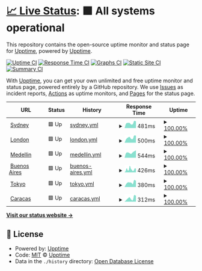 # [📈 Live Status](https://upptime.github.io/upptime): <!--live status--> **🟩 All systems operational**

This repository contains the open-source uptime monitor and status page for [Upptime](https://upptime.js.org), powered by [Upptime](https://github.com/upptime/upptime).

[![Uptime CI](https://github.com/talanta-by-tig/brussels/workflows/Uptime%20CI/badge.svg)](https://github.com/talanta-by-tig/brussels/actions?query=workflow%3A%22Uptime+CI%22)
[![Response Time CI](https://github.com/talanta-by-tig/brussels/workflows/Response%20Time%20CI/badge.svg)](https://github.com/talanta-by-tig/brussels/actions?query=workflow%3A%22Response+Time+CI%22)
[![Graphs CI](https://github.com/talanta-by-tig/brussels/workflows/Graphs%20CI/badge.svg)](https://github.com/talanta-by-tig/brussels/actions?query=workflow%3A%22Graphs+CI%22)
[![Static Site CI](https://github.com/talanta-by-tig/brussels/workflows/Static%20Site%20CI/badge.svg)](https://github.com/talanta-by-tig/brussels/actions?query=workflow%3A%22Static+Site+CI%22)
[![Summary CI](https://github.com/talanta-by-tig/brussels/workflows/Summary%20CI/badge.svg)](https://github.com/talanta-by-tig/brussels/actions?query=workflow%3A%22Summary+CI%22)

With [Upptime](https://upptime.js.org), you can get your own unlimited and free uptime monitor and status page, powered entirely by a GitHub repository. We use [Issues](https://github.com/upptime/upptime/issues) as incident reports, [Actions](https://github.com/talanta-by-tig/brussels/actions) as uptime monitors, and [Pages](https://upptime.github.io/upptime) for the status page.

<!--start: status pages-->
<!-- This summary is generated by Upptime (https://github.com/upptime/upptime) -->
<!-- Do not edit this manually, your changes will be overwritten -->
<!-- prettier-ignore -->
| URL | Status | History | Response Time | Uptime |
| --- | ------ | ------- | ------------- | ------ |
| <img alt="" src="https://icons.duckduckgo.com/ip3/sydney.talanta.com.ico" height="13"> [Sydney](https://sydney.talanta.com/api/health) | 🟩 Up | [sydney.yml](https://github.com/talanta-by-tig/brussels/commits/HEAD/history/sydney.yml) | <details><summary><img alt="Response time graph" src="./graphs/sydney/response-time-week.png" height="20"> 481ms</summary><br><a href="https://status.talanta.com/history/sydney"><img alt="Response time 465" src="https://img.shields.io/endpoint?url=https%3A%2F%2Fraw.githubusercontent.com%2Ftalanta-by-tig%2Fbrussels%2FHEAD%2Fapi%2Fsydney%2Fresponse-time.json"></a><br><a href="https://status.talanta.com/history/sydney"><img alt="24-hour response time 483" src="https://img.shields.io/endpoint?url=https%3A%2F%2Fraw.githubusercontent.com%2Ftalanta-by-tig%2Fbrussels%2FHEAD%2Fapi%2Fsydney%2Fresponse-time-day.json"></a><br><a href="https://status.talanta.com/history/sydney"><img alt="7-day response time 481" src="https://img.shields.io/endpoint?url=https%3A%2F%2Fraw.githubusercontent.com%2Ftalanta-by-tig%2Fbrussels%2FHEAD%2Fapi%2Fsydney%2Fresponse-time-week.json"></a><br><a href="https://status.talanta.com/history/sydney"><img alt="30-day response time 441" src="https://img.shields.io/endpoint?url=https%3A%2F%2Fraw.githubusercontent.com%2Ftalanta-by-tig%2Fbrussels%2FHEAD%2Fapi%2Fsydney%2Fresponse-time-month.json"></a><br><a href="https://status.talanta.com/history/sydney"><img alt="1-year response time 465" src="https://img.shields.io/endpoint?url=https%3A%2F%2Fraw.githubusercontent.com%2Ftalanta-by-tig%2Fbrussels%2FHEAD%2Fapi%2Fsydney%2Fresponse-time-year.json"></a></details> | <details><summary><a href="https://status.talanta.com/history/sydney">100.00%</a></summary><a href="https://status.talanta.com/history/sydney"><img alt="All-time uptime 100.00%" src="https://img.shields.io/endpoint?url=https%3A%2F%2Fraw.githubusercontent.com%2Ftalanta-by-tig%2Fbrussels%2FHEAD%2Fapi%2Fsydney%2Fuptime.json"></a><br><a href="https://status.talanta.com/history/sydney"><img alt="24-hour uptime 100.00%" src="https://img.shields.io/endpoint?url=https%3A%2F%2Fraw.githubusercontent.com%2Ftalanta-by-tig%2Fbrussels%2FHEAD%2Fapi%2Fsydney%2Fuptime-day.json"></a><br><a href="https://status.talanta.com/history/sydney"><img alt="7-day uptime 100.00%" src="https://img.shields.io/endpoint?url=https%3A%2F%2Fraw.githubusercontent.com%2Ftalanta-by-tig%2Fbrussels%2FHEAD%2Fapi%2Fsydney%2Fuptime-week.json"></a><br><a href="https://status.talanta.com/history/sydney"><img alt="30-day uptime 100.00%" src="https://img.shields.io/endpoint?url=https%3A%2F%2Fraw.githubusercontent.com%2Ftalanta-by-tig%2Fbrussels%2FHEAD%2Fapi%2Fsydney%2Fuptime-month.json"></a><br><a href="https://status.talanta.com/history/sydney"><img alt="1-year uptime 100.00%" src="https://img.shields.io/endpoint?url=https%3A%2F%2Fraw.githubusercontent.com%2Ftalanta-by-tig%2Fbrussels%2FHEAD%2Fapi%2Fsydney%2Fuptime-year.json"></a></details>
| <img alt="" src="https://icons.duckduckgo.com/ip3/api.talanta.com.ico" height="13"> [London](https://api.talanta.com/api/health) | 🟩 Up | [london.yml](https://github.com/talanta-by-tig/brussels/commits/HEAD/history/london.yml) | <details><summary><img alt="Response time graph" src="./graphs/london/response-time-week.png" height="20"> 500ms</summary><br><a href="https://status.talanta.com/history/london"><img alt="Response time 564" src="https://img.shields.io/endpoint?url=https%3A%2F%2Fraw.githubusercontent.com%2Ftalanta-by-tig%2Fbrussels%2FHEAD%2Fapi%2Flondon%2Fresponse-time.json"></a><br><a href="https://status.talanta.com/history/london"><img alt="24-hour response time 497" src="https://img.shields.io/endpoint?url=https%3A%2F%2Fraw.githubusercontent.com%2Ftalanta-by-tig%2Fbrussels%2FHEAD%2Fapi%2Flondon%2Fresponse-time-day.json"></a><br><a href="https://status.talanta.com/history/london"><img alt="7-day response time 500" src="https://img.shields.io/endpoint?url=https%3A%2F%2Fraw.githubusercontent.com%2Ftalanta-by-tig%2Fbrussels%2FHEAD%2Fapi%2Flondon%2Fresponse-time-week.json"></a><br><a href="https://status.talanta.com/history/london"><img alt="30-day response time 453" src="https://img.shields.io/endpoint?url=https%3A%2F%2Fraw.githubusercontent.com%2Ftalanta-by-tig%2Fbrussels%2FHEAD%2Fapi%2Flondon%2Fresponse-time-month.json"></a><br><a href="https://status.talanta.com/history/london"><img alt="1-year response time 564" src="https://img.shields.io/endpoint?url=https%3A%2F%2Fraw.githubusercontent.com%2Ftalanta-by-tig%2Fbrussels%2FHEAD%2Fapi%2Flondon%2Fresponse-time-year.json"></a></details> | <details><summary><a href="https://status.talanta.com/history/london">100.00%</a></summary><a href="https://status.talanta.com/history/london"><img alt="All-time uptime 99.61%" src="https://img.shields.io/endpoint?url=https%3A%2F%2Fraw.githubusercontent.com%2Ftalanta-by-tig%2Fbrussels%2FHEAD%2Fapi%2Flondon%2Fuptime.json"></a><br><a href="https://status.talanta.com/history/london"><img alt="24-hour uptime 100.00%" src="https://img.shields.io/endpoint?url=https%3A%2F%2Fraw.githubusercontent.com%2Ftalanta-by-tig%2Fbrussels%2FHEAD%2Fapi%2Flondon%2Fuptime-day.json"></a><br><a href="https://status.talanta.com/history/london"><img alt="7-day uptime 100.00%" src="https://img.shields.io/endpoint?url=https%3A%2F%2Fraw.githubusercontent.com%2Ftalanta-by-tig%2Fbrussels%2FHEAD%2Fapi%2Flondon%2Fuptime-week.json"></a><br><a href="https://status.talanta.com/history/london"><img alt="30-day uptime 100.00%" src="https://img.shields.io/endpoint?url=https%3A%2F%2Fraw.githubusercontent.com%2Ftalanta-by-tig%2Fbrussels%2FHEAD%2Fapi%2Flondon%2Fuptime-month.json"></a><br><a href="https://status.talanta.com/history/london"><img alt="1-year uptime 99.61%" src="https://img.shields.io/endpoint?url=https%3A%2F%2Fraw.githubusercontent.com%2Ftalanta-by-tig%2Fbrussels%2FHEAD%2Fapi%2Flondon%2Fuptime-year.json"></a></details>
| <img alt="" src="https://icons.duckduckgo.com/ip3/platform.talanta.com.ico" height="13"> [Medellin](https://platform.talanta.com/login) | 🟩 Up | [medellin.yml](https://github.com/talanta-by-tig/brussels/commits/HEAD/history/medellin.yml) | <details><summary><img alt="Response time graph" src="./graphs/medellin/response-time-week.png" height="20"> 544ms</summary><br><a href="https://status.talanta.com/history/medellin"><img alt="Response time 522" src="https://img.shields.io/endpoint?url=https%3A%2F%2Fraw.githubusercontent.com%2Ftalanta-by-tig%2Fbrussels%2FHEAD%2Fapi%2Fmedellin%2Fresponse-time.json"></a><br><a href="https://status.talanta.com/history/medellin"><img alt="24-hour response time 353" src="https://img.shields.io/endpoint?url=https%3A%2F%2Fraw.githubusercontent.com%2Ftalanta-by-tig%2Fbrussels%2FHEAD%2Fapi%2Fmedellin%2Fresponse-time-day.json"></a><br><a href="https://status.talanta.com/history/medellin"><img alt="7-day response time 544" src="https://img.shields.io/endpoint?url=https%3A%2F%2Fraw.githubusercontent.com%2Ftalanta-by-tig%2Fbrussels%2FHEAD%2Fapi%2Fmedellin%2Fresponse-time-week.json"></a><br><a href="https://status.talanta.com/history/medellin"><img alt="30-day response time 523" src="https://img.shields.io/endpoint?url=https%3A%2F%2Fraw.githubusercontent.com%2Ftalanta-by-tig%2Fbrussels%2FHEAD%2Fapi%2Fmedellin%2Fresponse-time-month.json"></a><br><a href="https://status.talanta.com/history/medellin"><img alt="1-year response time 522" src="https://img.shields.io/endpoint?url=https%3A%2F%2Fraw.githubusercontent.com%2Ftalanta-by-tig%2Fbrussels%2FHEAD%2Fapi%2Fmedellin%2Fresponse-time-year.json"></a></details> | <details><summary><a href="https://status.talanta.com/history/medellin">100.00%</a></summary><a href="https://status.talanta.com/history/medellin"><img alt="All-time uptime 99.68%" src="https://img.shields.io/endpoint?url=https%3A%2F%2Fraw.githubusercontent.com%2Ftalanta-by-tig%2Fbrussels%2FHEAD%2Fapi%2Fmedellin%2Fuptime.json"></a><br><a href="https://status.talanta.com/history/medellin"><img alt="24-hour uptime 100.00%" src="https://img.shields.io/endpoint?url=https%3A%2F%2Fraw.githubusercontent.com%2Ftalanta-by-tig%2Fbrussels%2FHEAD%2Fapi%2Fmedellin%2Fuptime-day.json"></a><br><a href="https://status.talanta.com/history/medellin"><img alt="7-day uptime 100.00%" src="https://img.shields.io/endpoint?url=https%3A%2F%2Fraw.githubusercontent.com%2Ftalanta-by-tig%2Fbrussels%2FHEAD%2Fapi%2Fmedellin%2Fuptime-week.json"></a><br><a href="https://status.talanta.com/history/medellin"><img alt="30-day uptime 100.00%" src="https://img.shields.io/endpoint?url=https%3A%2F%2Fraw.githubusercontent.com%2Ftalanta-by-tig%2Fbrussels%2FHEAD%2Fapi%2Fmedellin%2Fuptime-month.json"></a><br><a href="https://status.talanta.com/history/medellin"><img alt="1-year uptime 99.68%" src="https://img.shields.io/endpoint?url=https%3A%2F%2Fraw.githubusercontent.com%2Ftalanta-by-tig%2Fbrussels%2FHEAD%2Fapi%2Fmedellin%2Fuptime-year.json"></a></details>
| <img alt="" src="https://icons.duckduckgo.com/ip3/placement.talanta.com.ico" height="13"> [Buenos Aires](https://placement.talanta.com/login) | 🟩 Up | [buenos-aires.yml](https://github.com/talanta-by-tig/brussels/commits/HEAD/history/buenos-aires.yml) | <details><summary><img alt="Response time graph" src="./graphs/buenos-aires/response-time-week.png" height="20"> 426ms</summary><br><a href="https://status.talanta.com/history/buenos-aires"><img alt="Response time 400" src="https://img.shields.io/endpoint?url=https%3A%2F%2Fraw.githubusercontent.com%2Ftalanta-by-tig%2Fbrussels%2FHEAD%2Fapi%2Fbuenos-aires%2Fresponse-time.json"></a><br><a href="https://status.talanta.com/history/buenos-aires"><img alt="24-hour response time 317" src="https://img.shields.io/endpoint?url=https%3A%2F%2Fraw.githubusercontent.com%2Ftalanta-by-tig%2Fbrussels%2FHEAD%2Fapi%2Fbuenos-aires%2Fresponse-time-day.json"></a><br><a href="https://status.talanta.com/history/buenos-aires"><img alt="7-day response time 426" src="https://img.shields.io/endpoint?url=https%3A%2F%2Fraw.githubusercontent.com%2Ftalanta-by-tig%2Fbrussels%2FHEAD%2Fapi%2Fbuenos-aires%2Fresponse-time-week.json"></a><br><a href="https://status.talanta.com/history/buenos-aires"><img alt="30-day response time 412" src="https://img.shields.io/endpoint?url=https%3A%2F%2Fraw.githubusercontent.com%2Ftalanta-by-tig%2Fbrussels%2FHEAD%2Fapi%2Fbuenos-aires%2Fresponse-time-month.json"></a><br><a href="https://status.talanta.com/history/buenos-aires"><img alt="1-year response time 400" src="https://img.shields.io/endpoint?url=https%3A%2F%2Fraw.githubusercontent.com%2Ftalanta-by-tig%2Fbrussels%2FHEAD%2Fapi%2Fbuenos-aires%2Fresponse-time-year.json"></a></details> | <details><summary><a href="https://status.talanta.com/history/buenos-aires">100.00%</a></summary><a href="https://status.talanta.com/history/buenos-aires"><img alt="All-time uptime 99.94%" src="https://img.shields.io/endpoint?url=https%3A%2F%2Fraw.githubusercontent.com%2Ftalanta-by-tig%2Fbrussels%2FHEAD%2Fapi%2Fbuenos-aires%2Fuptime.json"></a><br><a href="https://status.talanta.com/history/buenos-aires"><img alt="24-hour uptime 100.00%" src="https://img.shields.io/endpoint?url=https%3A%2F%2Fraw.githubusercontent.com%2Ftalanta-by-tig%2Fbrussels%2FHEAD%2Fapi%2Fbuenos-aires%2Fuptime-day.json"></a><br><a href="https://status.talanta.com/history/buenos-aires"><img alt="7-day uptime 100.00%" src="https://img.shields.io/endpoint?url=https%3A%2F%2Fraw.githubusercontent.com%2Ftalanta-by-tig%2Fbrussels%2FHEAD%2Fapi%2Fbuenos-aires%2Fuptime-week.json"></a><br><a href="https://status.talanta.com/history/buenos-aires"><img alt="30-day uptime 99.92%" src="https://img.shields.io/endpoint?url=https%3A%2F%2Fraw.githubusercontent.com%2Ftalanta-by-tig%2Fbrussels%2FHEAD%2Fapi%2Fbuenos-aires%2Fuptime-month.json"></a><br><a href="https://status.talanta.com/history/buenos-aires"><img alt="1-year uptime 99.94%" src="https://img.shields.io/endpoint?url=https%3A%2F%2Fraw.githubusercontent.com%2Ftalanta-by-tig%2Fbrussels%2FHEAD%2Fapi%2Fbuenos-aires%2Fuptime-year.json"></a></details>
| <img alt="" src="https://icons.duckduckgo.com/ip3/hosts.talanta.com.ico" height="13"> [Tokyo](https://hosts.talanta.com/login) | 🟩 Up | [tokyo.yml](https://github.com/talanta-by-tig/brussels/commits/HEAD/history/tokyo.yml) | <details><summary><img alt="Response time graph" src="./graphs/tokyo/response-time-week.png" height="20"> 380ms</summary><br><a href="https://status.talanta.com/history/tokyo"><img alt="Response time 348" src="https://img.shields.io/endpoint?url=https%3A%2F%2Fraw.githubusercontent.com%2Ftalanta-by-tig%2Fbrussels%2FHEAD%2Fapi%2Ftokyo%2Fresponse-time.json"></a><br><a href="https://status.talanta.com/history/tokyo"><img alt="24-hour response time 333" src="https://img.shields.io/endpoint?url=https%3A%2F%2Fraw.githubusercontent.com%2Ftalanta-by-tig%2Fbrussels%2FHEAD%2Fapi%2Ftokyo%2Fresponse-time-day.json"></a><br><a href="https://status.talanta.com/history/tokyo"><img alt="7-day response time 380" src="https://img.shields.io/endpoint?url=https%3A%2F%2Fraw.githubusercontent.com%2Ftalanta-by-tig%2Fbrussels%2FHEAD%2Fapi%2Ftokyo%2Fresponse-time-week.json"></a><br><a href="https://status.talanta.com/history/tokyo"><img alt="30-day response time 330" src="https://img.shields.io/endpoint?url=https%3A%2F%2Fraw.githubusercontent.com%2Ftalanta-by-tig%2Fbrussels%2FHEAD%2Fapi%2Ftokyo%2Fresponse-time-month.json"></a><br><a href="https://status.talanta.com/history/tokyo"><img alt="1-year response time 348" src="https://img.shields.io/endpoint?url=https%3A%2F%2Fraw.githubusercontent.com%2Ftalanta-by-tig%2Fbrussels%2FHEAD%2Fapi%2Ftokyo%2Fresponse-time-year.json"></a></details> | <details><summary><a href="https://status.talanta.com/history/tokyo">100.00%</a></summary><a href="https://status.talanta.com/history/tokyo"><img alt="All-time uptime 100.00%" src="https://img.shields.io/endpoint?url=https%3A%2F%2Fraw.githubusercontent.com%2Ftalanta-by-tig%2Fbrussels%2FHEAD%2Fapi%2Ftokyo%2Fuptime.json"></a><br><a href="https://status.talanta.com/history/tokyo"><img alt="24-hour uptime 100.00%" src="https://img.shields.io/endpoint?url=https%3A%2F%2Fraw.githubusercontent.com%2Ftalanta-by-tig%2Fbrussels%2FHEAD%2Fapi%2Ftokyo%2Fuptime-day.json"></a><br><a href="https://status.talanta.com/history/tokyo"><img alt="7-day uptime 100.00%" src="https://img.shields.io/endpoint?url=https%3A%2F%2Fraw.githubusercontent.com%2Ftalanta-by-tig%2Fbrussels%2FHEAD%2Fapi%2Ftokyo%2Fuptime-week.json"></a><br><a href="https://status.talanta.com/history/tokyo"><img alt="30-day uptime 100.00%" src="https://img.shields.io/endpoint?url=https%3A%2F%2Fraw.githubusercontent.com%2Ftalanta-by-tig%2Fbrussels%2FHEAD%2Fapi%2Ftokyo%2Fuptime-month.json"></a><br><a href="https://status.talanta.com/history/tokyo"><img alt="1-year uptime 100.00%" src="https://img.shields.io/endpoint?url=https%3A%2F%2Fraw.githubusercontent.com%2Ftalanta-by-tig%2Fbrussels%2FHEAD%2Fapi%2Ftokyo%2Fuptime-year.json"></a></details>
| <img alt="" src="https://icons.duckduckgo.com/ip3/apply.talanta.com.ico" height="13"> [Caracas](https://apply.talanta.com/gap/introduction) | 🟩 Up | [caracas.yml](https://github.com/talanta-by-tig/brussels/commits/HEAD/history/caracas.yml) | <details><summary><img alt="Response time graph" src="./graphs/caracas/response-time-week.png" height="20"> 312ms</summary><br><a href="https://status.talanta.com/history/caracas"><img alt="Response time 261" src="https://img.shields.io/endpoint?url=https%3A%2F%2Fraw.githubusercontent.com%2Ftalanta-by-tig%2Fbrussels%2FHEAD%2Fapi%2Fcaracas%2Fresponse-time.json"></a><br><a href="https://status.talanta.com/history/caracas"><img alt="24-hour response time 340" src="https://img.shields.io/endpoint?url=https%3A%2F%2Fraw.githubusercontent.com%2Ftalanta-by-tig%2Fbrussels%2FHEAD%2Fapi%2Fcaracas%2Fresponse-time-day.json"></a><br><a href="https://status.talanta.com/history/caracas"><img alt="7-day response time 312" src="https://img.shields.io/endpoint?url=https%3A%2F%2Fraw.githubusercontent.com%2Ftalanta-by-tig%2Fbrussels%2FHEAD%2Fapi%2Fcaracas%2Fresponse-time-week.json"></a><br><a href="https://status.talanta.com/history/caracas"><img alt="30-day response time 244" src="https://img.shields.io/endpoint?url=https%3A%2F%2Fraw.githubusercontent.com%2Ftalanta-by-tig%2Fbrussels%2FHEAD%2Fapi%2Fcaracas%2Fresponse-time-month.json"></a><br><a href="https://status.talanta.com/history/caracas"><img alt="1-year response time 261" src="https://img.shields.io/endpoint?url=https%3A%2F%2Fraw.githubusercontent.com%2Ftalanta-by-tig%2Fbrussels%2FHEAD%2Fapi%2Fcaracas%2Fresponse-time-year.json"></a></details> | <details><summary><a href="https://status.talanta.com/history/caracas">100.00%</a></summary><a href="https://status.talanta.com/history/caracas"><img alt="All-time uptime 100.00%" src="https://img.shields.io/endpoint?url=https%3A%2F%2Fraw.githubusercontent.com%2Ftalanta-by-tig%2Fbrussels%2FHEAD%2Fapi%2Fcaracas%2Fuptime.json"></a><br><a href="https://status.talanta.com/history/caracas"><img alt="24-hour uptime 100.00%" src="https://img.shields.io/endpoint?url=https%3A%2F%2Fraw.githubusercontent.com%2Ftalanta-by-tig%2Fbrussels%2FHEAD%2Fapi%2Fcaracas%2Fuptime-day.json"></a><br><a href="https://status.talanta.com/history/caracas"><img alt="7-day uptime 100.00%" src="https://img.shields.io/endpoint?url=https%3A%2F%2Fraw.githubusercontent.com%2Ftalanta-by-tig%2Fbrussels%2FHEAD%2Fapi%2Fcaracas%2Fuptime-week.json"></a><br><a href="https://status.talanta.com/history/caracas"><img alt="30-day uptime 100.00%" src="https://img.shields.io/endpoint?url=https%3A%2F%2Fraw.githubusercontent.com%2Ftalanta-by-tig%2Fbrussels%2FHEAD%2Fapi%2Fcaracas%2Fuptime-month.json"></a><br><a href="https://status.talanta.com/history/caracas"><img alt="1-year uptime 100.00%" src="https://img.shields.io/endpoint?url=https%3A%2F%2Fraw.githubusercontent.com%2Ftalanta-by-tig%2Fbrussels%2FHEAD%2Fapi%2Fcaracas%2Fuptime-year.json"></a></details>

<!--end: status pages-->

[**Visit our status website →**](https://upptime.github.io/upptime)

## 📄 License

- Powered by: [Upptime](https://github.com/upptime/upptime)
- Code: [MIT](./LICENSE) © [Upptime](https://upptime.js.org)
- Data in the `./history` directory: [Open Database License](https://opendatacommons.org/licenses/odbl/1-0/)
